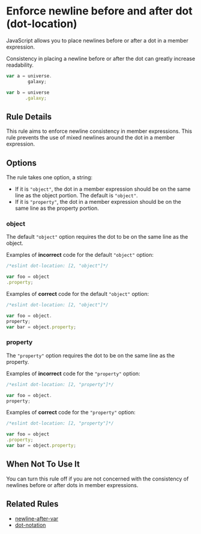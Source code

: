 # Enforce newline before and after dot (dot-location)

JavaScript allows you to place newlines before or after a dot in a member expression.

Consistency in placing a newline before or after the dot can greatly increase readability.

```js
var a = universe.
        galaxy;

var b = universe
       .galaxy;
```

## Rule Details

This rule aims to enforce newline consistency in member expressions. This rule prevents the use of mixed newlines around the dot in a member expression.

## Options

The rule takes one option, a string:

* If it is `"object"`, the dot in a member expression should be on the same line as the object portion. The default is `"object"`.
* If it is `"property"`, the dot in a member expression should be on the same line as the property portion.

### object

The default `"object"` option requires the dot to be on the same line as the object.

Examples of **incorrect** code for the default `"object"` option:

```js
/*eslint dot-location: [2, "object"]*/

var foo = object
.property;
```

Examples of **correct** code for the default `"object"` option:

```js
/*eslint dot-location: [2, "object"]*/

var foo = object.
property;
var bar = object.property;
```

### property

The `"property"` option requires the dot to be on the same line as the property.

Examples of **incorrect** code for the `"property"` option:

```js
/*eslint dot-location: [2, "property"]*/

var foo = object.
property;
```

Examples of **correct** code for the `"property"` option:

```js
/*eslint dot-location: [2, "property"]*/

var foo = object
.property;
var bar = object.property;
```

## When Not To Use It

You can turn this rule off if you are not concerned with the consistency of newlines before or after dots in member expressions.

## Related Rules

* [newline-after-var](newline-after-var.md)
* [dot-notation](dot-notation.md)

